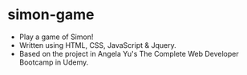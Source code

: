 # simon-game
- Play a game of Simon!
- Written using HTML, CSS, JavaScript & Jquery.
- Based on the project in Angela Yu's The Complete Web Developer Bootcamp in Udemy.

